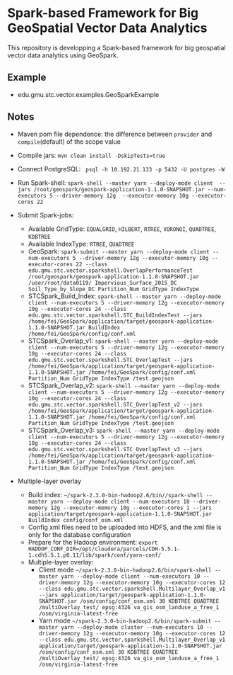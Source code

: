 # Spark-based Framework for Big GeoSpatial Vector Data Analytics

This repository is developping a Spark-based framework for big geospatial vector data analytics
using GeoSpark.

## Example
 * edu.gmu.stc.vector.examples.GeoSparkExample


## Notes
 * Maven pom file dependence: the difference between `provider` and `compile`(default) of the scope value
 * Compile jars: `mvn clean install -DskipTests=true`
 * Connect PostgreSQL: ` psql -h 10.192.21.133 -p 5432 -U postgres -W`
 * Run Spark-shell: `spark-shell --master yarn --deploy-mode client 
   --jars /root/geospark/geospark-application-1.1.0-SNAPSHOT.jar --num-executors 5 --driver-memory 12g 
   --executor-memory 10g --executor-cores 22`
 * Submit Spark-jobs: 
    - Available GridType: `EQUALGRID`, `HILBERT`, `RTREE`, `VORONOI`, `QUADTREE`, `KDBTREE`
    - Available IndexType: `RTREE`, `QUADTREE`
    - GeoSpark: `spark-submit --master yarn --deploy-mode client --num-executors 5 --driver-memory 12g --executor-memory 10g --executor-cores 22 --class edu.gmu.stc.vector.sparkshell.OverlapPerformanceTest /root/geospark/geospark-application-1.1.0-SNAPSHOT.jar /user/root/data0119/ Impervious_Surface_2015_DC Soil_Type_by_Slope_DC Partition_Num GridType IndexType`
    - STCSpark_Build_Index: `spark-shell --master yarn --deploy-mode client --num-executors 5 --driver-memory 12g --executor-memory 10g --executor-cores 24 --class edu.gmu.stc.vector.sparkshell.STC_BuildIndexTest --jars /home/fei/GeoSpark/application/target/geospark-application-1.1.0-SNAPSHOT.jar BuildIndex /home/fei/GeoSpark/config/conf.xml`
    - STCSpark_Overlap_v1: `spark-shell --master yarn --deploy-mode client --num-executors 5 --driver-memory 12g --executor-memory 10g --executor-cores 24 --class edu.gmu.stc.vector.sparkshell.STC_OverlapTest --jars /home/fei/GeoSpark/application/target/geospark-application-1.1.0-SNAPSHOT.jar /home/fei/GeoSpark/config/conf.xml Partition_Num GridType IndexType /test.geojson`
    - STCSpark_Overlap_v2: `spark-shell --master yarn --deploy-mode client --num-executors 5 --driver-memory 12g --executor-memory 10g --executor-cores 24 --class edu.gmu.stc.vector.sparkshell.STC_OverlapTest_v2 --jars /home/fei/GeoSpark/application/target/geospark-application-1.1.0-SNAPSHOT.jar /home/fei/GeoSpark/config/conf.xml Partition_Num GridType IndexType /test.geojson`
    - STCSpark_Overlap_v3: `spark-shell --master yarn --deploy-mode client --num-executors 5 --driver-memory 12g --executor-memory 10g --executor-cores 24 --class edu.gmu.stc.vector.sparkshell.STC_OverlapTest_v3 --jars /home/fei/GeoSpark/application/target/geospark-application-1.1.0-SNAPSHOT.jar /home/fei/GeoSpark/config/conf.xml Partition_Num GridType IndexType /test.geojson`
 
 * Multiple-layer overlay
    - Build index: `~/spark-2.3.0-bin-hadoop2.6/bin//spark-shell --master yarn --deploy-mode client --num-executors 10 --driver-memory 12g --executor-memory 10g --executor-cores 1 --jars application/target/geospark-application-1.1.0-SNAPSHOT.jar BuildIndex config/conf_osm.xml`
    - Config xml files need to be uploaded into HDFS, and the xml file is only for the database configuration
    - Prepare for the Hadoop environment: `export HADOOP_CONF_DIR=/opt/cloudera/parcels/CDH-5.5.1-1.cdh5.5.1.p0.11/lib/spark/conf/yarn-conf/`
    - Multiple-layer overlay: 
        - Client mode `~/spark-2.3.0-bin-hadoop2.6/bin/spark-shell --master yarn --deploy-mode client --num-executors 10 --driver-memory 12g --executor-memory 10g --executor-cores 12 --class edu.gmu.stc.vector.sparkshell.Multilayer_Overlap_v1 --jars application/target/geospark-application-1.1.0-SNAPSHOT.jar /osm/config/conf_osm.xml 30 KDBTREE QUADTREE /multiOverlay_test/ epsg:4326 va_gis_osm_landuse_a_free_1 /osm/virginia-latest-free`
        - Yarn mode `~/spark-2.3.0-bin-hadoop2.6/bin/spark-submit --master yarn --deploy-mode cluster --num-executors 10 --driver-memory 12g --executor-memory 10g --executor-cores 12 --class edu.gmu.stc.vector.sparkshell.Multilayer_Overlap_v1 application/target/geospark-application-1.1.0-SNAPSHOT.jar /osm/config/conf_osm.xml 30 KDBTREE QUADTREE /multiOverlay_test/ epsg:4326 va_gis_osm_landuse_a_free_1 /osm/virginia-latest-free` 